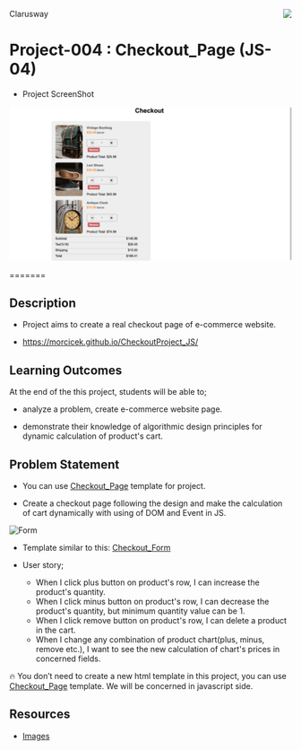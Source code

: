<p>Clarusway<img align="right"
  src="https://secure.meetupstatic.com/photos/event/3/1/b/9/600_488352729.jpeg"  width="15px"></p>

# Project-004 : Checkout_Page (JS-04)

- Project ScreenShot

![](./img/ScreenShot.png)

=======
## Description

- Project aims to create a real checkout page of e-commerce website.

- https://morcicek.github.io/CheckoutProject_JS/

## Learning Outcomes

At the end of the this project, students will be able to;

- analyze a problem, create e-commerce website page.

- demonstrate their knowledge of algorithmic design principles for dynamic calculation of product's cart.

## Problem Statement

- You can use [Checkout_Page](<https://github.com/clarusway/clarusway-full-stack-9-21/tree/main/javascript/projects/004-%20Checkout_Page%20(JS-04)/>) template for project.

- Create a checkout page following the design and make the calculation of cart dynamically with using of DOM and Event in JS.

![Form](checkout_app.gif)

- Template similar to this: [Checkout_Form](https://github.com/clarusway/clarusway-full-stack-9-21/tree/main/html-css/projects/004-checkout-form/)

* User story;

  - When I click plus button on product's row, I can increase the product's quantity.
  - When I click minus button on product's row, I can decrease the product's quantity, but minimum quantity value can be 1.
  - When I click remove button on product's row, I can delete a product in the cart.
  - When I change any combination of product chart(plus, minus, remove etc.), I want to see the new calculation of chart's prices in concerned fields.

🔥 You don’t need to create a new html template in this project, you can use [Checkout_Page](<https://github.com/clarusway/clarusway-full-stack-9-21/tree/main/javascript/projects/004-%20Checkout_Page%20(JS-04)/>) template. We will be concerned in javascript side.

## Resources

- [Images](./img)
